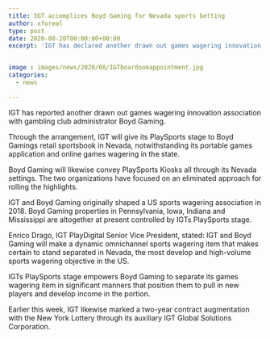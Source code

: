 ```yaml
---
title: IGT accomplices Boyd Gaming for Nevada sports betting
author: xforeal 
type: post
date: 2020-08-20T00:00:00+00:00
excerpt: 'IGT has declared another drawn out games wagering innovation association with gambling club administrator Boyd Gaming '


image : images/news/2020/08/IGTboardoomappointment.jpg
categories:
  - news

---
```

IGT has reported another drawn out games wagering innovation association with gambling club administrator Boyd Gaming. 

Through the arrangement, IGT will give its PlaySports stage to Boyd Gamings retail sportsbook in Nevada, notwithstanding its portable games application and online games wagering in the state. 

Boyd Gaming will likewise convey PlaySports Kiosks all through its Nevada settings. The two organizations have focused on an eliminated approach for rolling the highlights. 

IGT and Boyd Gaming originally shaped a US sports wagering association in 2018. Boyd Gaming properties in Pennsylvania, Iowa, Indiana and Mississippi are altogether at present controlled by IGTs PlaySports stage. 

Enrico Drago, IGT PlayDigital Senior Vice President, stated: IGT and Boyd Gaming will make a dynamic omnichannel sports wagering item that makes certain to stand separated in Nevada, the most develop and high-volume sports wagering objective in the US. 

IGTs PlaySports stage empowers Boyd Gaming to separate its games wagering item in significant manners that position them to pull in new players and develop income in the portion. 

Earlier this week, IGT likewise marked a two-year contract augmentation with the New York Lottery through its auxiliary IGT Global Solutions Corporation.